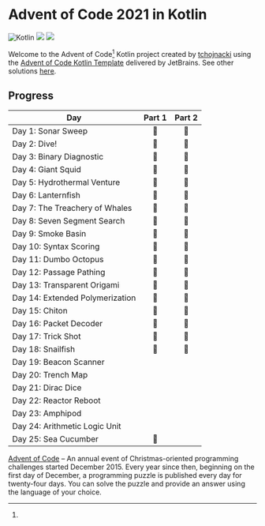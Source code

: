 # Advent of Code 2021 in Kotlin

![Kotlin](https://img.shields.io/badge/Kotlin-grey?logo=Kotlin)
![](https://img.shields.io/badge/⭐%20stars-37-yellow)
![](https://img.shields.io/badge/📅%20days-19-blue)

Welcome to the Advent of Code[^aoc] Kotlin project created by [tchojnacki][github] using
the [Advent of Code Kotlin Template][template] delivered by JetBrains. See other solutions [here][awesome].

## Progress

| Day                             | Part 1 | Part 2 |
|---------------------------------|:------:|:------:|
| Day 1: Sonar Sweep              |   🌟   |   🌟   |
| Day 2: Dive!                    |   🌟   |   🌟   |
| Day 3: Binary Diagnostic        |   🌟   |   🌟   |
| Day 4: Giant Squid              |   🌟   |   🌟   |
| Day 5: Hydrothermal Venture     |   🌟   |   🌟   |
| Day 6: Lanternfish              |   🌟   |   🌟   |
| Day 7: The Treachery of Whales  |   🌟   |   🌟   |
| Day 8: Seven Segment Search     |   🌟   |   🌟   |
| Day 9: Smoke Basin              |   🌟   |   🌟   |
| Day 10: Syntax Scoring          |   🌟   |   🌟   |
| Day 11: Dumbo Octopus           |   🌟   |   🌟   |
| Day 12: Passage Pathing         |   🌟   |   🌟   |
| Day 13: Transparent Origami     |   🌟   |   🌟   |
| Day 14: Extended Polymerization |   🌟   |   🌟   |
| Day 15: Chiton                  |   🌟   |   🌟   |
| Day 16: Packet Decoder          |   🌟   |   🌟   |
| Day 17: Trick Shot              |   🌟   |   🌟   |
| Day 18: Snailfish               |   🌟   |   🌟   |
| Day 19: Beacon Scanner          |        |        |
| Day 20: Trench Map              |        |        |
| Day 21: Dirac Dice              |        |        |
| Day 22: Reactor Reboot          |        |        |
| Day 23: Amphipod                |        |        |
| Day 24: Arithmetic Logic Unit   |        |        |
| Day 25: Sea Cucumber            |   🌟   |        |

[^aoc]:
[Advent of Code][aoc] – An annual event of Christmas-oriented programming challenges started December 2015.
Every year since then, beginning on the first day of December, a programming puzzle is published every day for
twenty-four days.
You can solve the puzzle and provide an answer using the language of your choice.

[aoc]: https://adventofcode.com

[github]: https://github.com/tchojnacki

[template]: https://github.com/kotlin-hands-on/advent-of-code-kotlin-template

[awesome]: https://github.com/Bogdanp/awesome-advent-of-code

